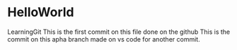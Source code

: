 # HelloWorld
LearningGit
This is the first commit on this file done on the github
This is the  commit on this apha branch made on vs code for another commit.
